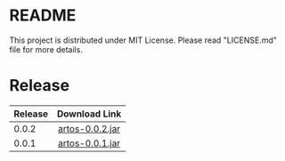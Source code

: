 # README #

This project is distributed under MIT License. Please read "LICENSE.md" file for more details.

# Release

| Release   |Download Link  							                                                                |
|-----------|:-------------------------------------------------------------------------------------------:|
| 0.0.2     |[artos-0.0.2.jar](https://repo1.maven.org/maven2/com/theartos/artos/0.0.2/artos-0.0.2.jar) 	|
| 0.0.1	    |[artos-0.0.1.jar](https://repo1.maven.org/maven2/com/theartos/artos/0.0.1/artos-0.0.1.jar)		|

